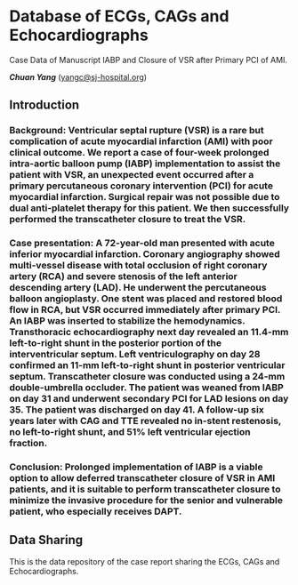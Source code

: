 # Database of ECGs, CAGs and Echocardiographs
Case Data of Manuscript IABP and Closure of VSR after Primary PCI of AMI.

***Chuan Yang*** (<yangc@sj-hospital.org>)

## Introduction
### Background: Ventricular septal rupture (VSR) is a rare but complication of acute myocardial infarction (AMI) with poor clinical outcome. We report a case of four-week prolonged intra-aortic balloon pump (IABP) implementation to assist the patient with VSR, an unexpected event occurred after a primary percutaneous coronary intervention (PCI) for acute myocardial infarction. Surgical repair was not possible due to dual anti-platelet therapy for this patient. We then successfully performed the transcatheter closure to treat the VSR.

### Case presentation: A 72-year-old man presented with acute inferior myocardial infarction. Coronary angiography showed multi-vessel disease with total occlusion of right coronary artery (RCA) and severe stenosis of the left anterior descending artery (LAD). He underwent the percutaneous balloon angioplasty. One stent was placed and restored blood flow in RCA, but VSR occurred immediately after primary PCI. An IABP was inserted to stabilize the hemodynamics. Transthoracic echocardiography next day revealed an 11.4-mm left-to-right shunt in the posterior portion of the interventricular septum. Left ventriculography on day 28 confirmed an 11-mm left-to-right shunt in posterior ventricular septum. Transcatheter closure was conducted using a 24-mm double-umbrella occluder. The patient was weaned from IABP on day 31 and underwent secondary PCI for LAD lesions on day 35. The patient was discharged on day 41. A follow-up six years later with CAG and TTE revealed no in-stent restenosis, no left-to-right shunt, and 51% left ventricular ejection fraction.

### Conclusion: Prolonged implementation of IABP is a viable option to allow deferred transcatheter closure of VSR in AMI patients, and it is suitable to perform transcatheter closure to minimize the invasive procedure for the senior and vulnerable patient, who especially receives DAPT.

## Data Sharing
This is the data repository of the case report sharing the ECGs, CAGs and Echocardiographs.